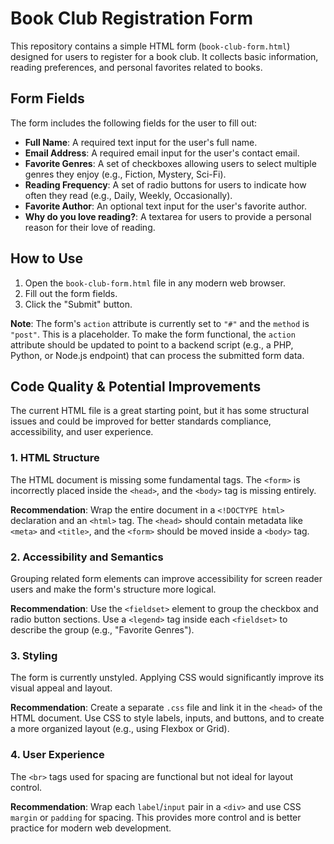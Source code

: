 # Book Club Registration Form

This repository contains a simple HTML form (`book-club-form.html`) designed for users to register for a book club. It collects basic information, reading preferences, and personal favorites related to books.

## Form Fields

The form includes the following fields for the user to fill out:

-   **Full Name**: A required text input for the user's full name.
-   **Email Address**: A required email input for the user's contact email.
-   **Favorite Genres**: A set of checkboxes allowing users to select multiple genres they enjoy (e.g., Fiction, Mystery, Sci-Fi).
-   **Reading Frequency**: A set of radio buttons for users to indicate how often they read (e.g., Daily, Weekly, Occasionally).
-   **Favorite Author**: An optional text input for the user's favorite author.
-   **Why do you love reading?**: A textarea for users to provide a personal reason for their love of reading.

## How to Use

1.  Open the `book-club-form.html` file in any modern web browser.
2.  Fill out the form fields.
3.  Click the "Submit" button.

**Note**: The form's `action` attribute is currently set to `"#"` and the `method` is `"post"`. This is a placeholder. To make the form functional, the `action` attribute should be updated to point to a backend script (e.g., a PHP, Python, or Node.js endpoint) that can process the submitted form data.

## Code Quality & Potential Improvements

The current HTML file is a great starting point, but it has some structural issues and could be improved for better standards compliance, accessibility, and user experience.

### 1. HTML Structure

The HTML document is missing some fundamental tags. The `<form>` is incorrectly placed inside the `<head>`, and the `<body>` tag is missing entirely.

**Recommendation**:
Wrap the entire document in a `<!DOCTYPE html>` declaration and an `<html>` tag. The `<head>` should contain metadata like `<meta>` and `<title>`, and the `<form>` should be moved inside a `<body>` tag.

### 2. Accessibility and Semantics

Grouping related form elements can improve accessibility for screen reader users and make the form's structure more logical.

**Recommendation**:
Use the `<fieldset>` element to group the checkbox and radio button sections. Use a `<legend>` tag inside each `<fieldset>` to describe the group (e.g., "Favorite Genres").

### 3. Styling

The form is currently unstyled. Applying CSS would significantly improve its visual appeal and layout.

**Recommendation**:
Create a separate `.css` file and link it in the `<head>` of the HTML document. Use CSS to style labels, inputs, and buttons, and to create a more organized layout (e.g., using Flexbox or Grid).

### 4. User Experience

The `<br>` tags used for spacing are functional but not ideal for layout control.

**Recommendation**:
Wrap each `label`/`input` pair in a `<div>` and use CSS `margin` or `padding` for spacing. This provides more control and is better practice for modern web development.
